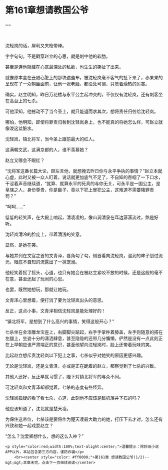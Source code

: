 # 第161章想请教国公爷
~~
    	    <p name="pagetop" href="javascript:void(0);" onclick="return false" style="line-height: 35px;padding: 10px;color: #333;"> </p><p>沈轻岚的话，犀利又夹枪带棒。</p><p>字字句句，不是戳穿赵立的心思，就是刺中他的软肋。</p><p>甚至是连他隐藏在心底最深处的私欲，也生生的撕扯了出来。</p><p>就像原本盖在丑陋心脏上的那块遮羞布，被沈轻岚毫不客气的扯下来了，赤果果的呈现在了一众朝臣面前，让他一张老脸，都没处可搁，只觉着燥热的厉害。</p><p>确实，赵立明知，昨日万花楼与永平公主起冲突的，不仅仅有沈轻岚，还有刺客坐在高台上的七杀。</p><p>可他深知，他撼动不了当今圣上，就只能退而求其次，想将责任归咎给沈轻岚。</p><p>哪怕，他明知，即使将罪责归咎到沈轻岚身上，也不能真的将她怎么样，可赵立就像泼这盆脏水。</p><p>沈轻岚，镇北将军，当今圣上跟前最大的红人。</p><p>这满朝文武，这满京都的人，谁不羡慕她？</p><p>赵立又哪会不眼红？</p><p>“沈将军这番长篇大论，顾左言他，就想掩去昨日你与永平争执的事情？”赵立本就心虚，此时又被一众人盯着，说话就更加底气不足了，不自知的吞咽了一下口水，干涩着声音继续道，“就算、就算永平的死真的与你无关，可永平是一国公主，是皇族之人，身份尊贵，你是臣子，竟以下犯上冒犯公主，这难道不需要降罪责罚？”</p><p>“呵呵……”</p><p>低低的轻笑声，在大殿上响起，清凌凌的，像山涧清泉在耳边潺潺流过，煞是好听。</p><p>沈轻岚清冷的脸庞上，带着清浅的笑意。</p><p>显然，是她在笑。</p><p>与她并列在文官之首的文青泽，唇角勾了勾，侧首看向沈轻岚，温润的眸子划过流光，眼底不自知的流露出了一抹宠溺。</p><p>他轻笑着摇了摇头，心道，也只有她会在被赵立紧咬不放的时候，还是这般的毫不在意，甚至还起了玩闹的心思。</p><p>也罢，既然她想玩，那就让她玩。</p><p>文青泽心里想着，便打消了要为沈轻岚出头的意思。</p><p>反正，这点小事，文青泽相信沈轻岚是能处理好的！</p><p>“镇北将军，是想到了什么高兴的事情，笑得这般开心？”</p><p>七杀坐在金漆雕龙宝座上，右脚脚尖踮起，右手手掌杵着膝盖，左手则随意的搭在左腿上，坐姿十分的潇洒肆意，甚至隐隐的还带几分慵懒，俨然是没有一点此刻正在上早朝应该严肃端正的意识，甚至他望向沈轻岚时，脸上还带着玩味的笑。</p><p>比起赵立想斥责沈轻岚以下犯上之事，七杀似乎对她笑的原因更感兴趣。</p><p>无论是沈轻岚，还是文青泽，亦或是正在跪着的赵立，都察觉到了七杀的兴致。</p><p>其他人还好，反正早就习惯了，陛下对镇北将军的与众不同。</p><p>可沈轻岚和文青泽却都觉着，七杀的态度有些怪异。</p><p>沈轻岚狐疑的看了看七杀，心道，此刻他不应该是趁机落井下石的吗？</p><p>他应该知道了，沈北就是楚天凌。</p><p>为保住这帝位，七杀该是要将作为楚天凌最大助力的她，打压下去才对，怎么还有兴致和她一起戏耍赵立？</p><p>“怎么？沈爱卿想什么，想的这么入神？”</p>
    	
   	<p style="color:red;width:100%;text-alight:center;">温馨提示：除妙阅小说APP以外，本站包含第三方内容，谨防诈骗</p>
    	<br><center style="color: #ff0000;">第161章 想请教国公爷(1/2)--&gt;&gt;本章未完，点击下一页继续阅读</center>
    	